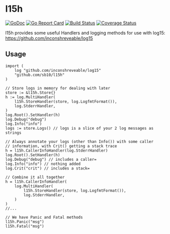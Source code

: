 # l15h

[![GoDoc](https://godoc.org/github.com/sb10/l15h?status.svg)](https://godoc.org/github.com/sb10/l15h)
[![Go Report Card](https://goreportcard.com/badge/github.com/sb10/l15h)](https://goreportcard.com/report/github.com/sb10/l15h)
[![Build Status](https://travis-ci.org/sb10/l15h.svg?branch=master)](https://travis-ci.org/sb10/l15h)
[![Coverage Status](https://coveralls.io/repos/github/sb10/l15h/badge.svg?branch=master)](https://coveralls.io/github/sb10/l15h?branch=master)

l15h provides some useful Handlers and logging methods for use with log15:
https://github.com/inconshreveable/log15

## Usage

    import (
        log "github.com/inconshreveable/log15"
        "github.com/sb10/l15h"
    )

    // Store logs in memory for dealing with later
    store := &l15h.Store{}
    h := log.MultiHandler(
        l15h.StoreHandler(store, log.LogfmtFormat()),
        log.StderrHandler,
    )
    log.Root().SetHandler(h)
    log.Debug("debug")
    log.Info("info")
    logs := store.Logs() // logs is a slice of your 2 log messages as strings

    // Always annotate your logs (other than Info()) with some caller
    // information, with Crit() getting a stack trace
    h = l15h.CallerInfoHandler(log.StderrHandler)
    log.Root().SetHandler(h)
    log.Debug("debug") // includes a caller=
    log.Info("info") // nothing added
    log.Crit("crit") // includes a stack=

    // Combine it all together
    h = l15h.CallerInfoHandler(
        log.MultiHandler(
            l15h.StoreHandler(store, log.LogfmtFormat()),
            log.StderrHandler,
        )
    )
    //...

    // We have Panic and Fatal methods
    l15h.Panic("msg")
    l15h.Fatal("msg")